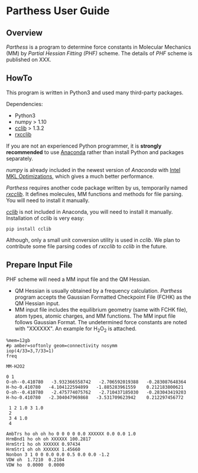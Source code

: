 # Parthess User Guide


## Overview

*Parthess* is a program to determine force constants in Molecular Mechanics (MM) by *Partial Hessian Fitting (PHF)* scheme. The details of *PHF* scheme is published on XXX.


## HowTo

This program is written in Python3 and used many third-party packages.

Dependencies:
- Python3
- numpy > 1.10
- [cclib](https://cclib.github.io/) > 1.3.2
- [rxcclib](https://github.com/ruixingw/rxcclib)


If you are not an experienced Python programmer, it is **strongly recommended** to use [Anaconda](https://www.continuum.io/downloads) rather than install Python and packages separately. 

*numpy* is already included in the newest version of *Anaconda* with [Intel MKL Optimizations](https://www.continuum.io/blog/developer-blog/anaconda-25-release-now-mkl-optimizations), which gives a much better performance.

*Parthess* requires another code package written by us, temporarily named [*rxcclib*](https://github.com/ruixingw/rxcclib). It defines molecules, MM functions and methods for file parsing. You will need to install it manually.

[*cclib*](https://cclib.github.io/) is not included in Anaconda, you will need to install it manually. Installation of cclib is very easy:

```pip install cclib```

Although, only a small unit conversion utility is used in *cclib*. We plan to contribute some file parsing codes of *rxcclib* to *cclib* in the future.

## Prepare Input File
PHF scheme will need a MM input file and the QM Hessian. 

- QM Hessian is usually obtained by a frequency calculation. *Parthess* program accepts the Gaussian Formatted Checkpoint File (FCHK) as the QM Hessian input.
- MM input file includes the equilibrium geometry (same with FCHK file), atom types, atomic charges, and MM functions. The MM input file follows Gaussian Format. The undetermined force constants are noted with "XXXXXX". An example for H<sub>2</sub>O<sub>2</sub> is attached.


```
%mem=12gb         
#p amber=softonly geom=connectivity nosymm
iop(4/33=3,7/33=1)
freq

MM-H2O2

0 1
O-oh--0.410780   -3.932366558742   -2.706592019388   -0.283087648364
H-ho-0.410780   -4.104122594899   -1.885283961559    0.212183800621
O-oh--0.410780   -2.475774075762   -2.710437185030   -0.283043419203
H-ho-0.410780   -2.304047969868   -3.531709623942    0.212297456772

 1 2 1.0 3 1.0
 2
 3 4 1.0
 4

AmbTrs ho oh oh ho 0 0 0 0 0.0 XXXXXX 0.0 0.0 1.0
HrmBnd1 ho oh oh XXXXXX 100.2817
HrmStr1 ho oh XXXXXX 0.97434
HrmStr1 oh oh XXXXXX 1.45660
Nonbon 3 1 0 0 0.0 0.0 0.5 0.0 0.0 -1.2
VDW oh  1.7210  0.2104
VDW ho  0.0000  0.0000

```
